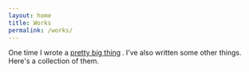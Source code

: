 ```yaml
---
layout: home
title: Works
permalink: /works/
---
```

One time I wrote a [pretty big thing<i class="fa fa-arrow-up-right-from-square" style="font-size: 80%; padding-left: 0.25em; text-decoration: none;"></i>](https://hdl.handle.net/10214/27429).  I've also written some other things. Here's a collection of them.